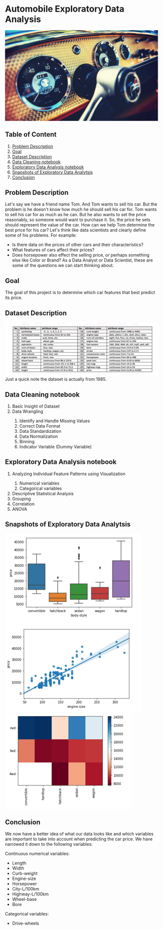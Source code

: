 # Automobile Exploratory Data Analysis
![classic-car](classic-car.jpg)

## Table of Content
1. [Problem Description](#chapter1) 
2. [Goal](#chapter2)
3. [Dataset Description](#chapter3)
4. [Data Cleaning notebook](#chapter4)
5. [Exploratory Data Analysis notebook](#chapter5)
6. [Snapshots of Exploratory Data Analytsis](#chapter6)
7. [Conclusion](#chapter7)

## Problem Description <a class="anchor" id="chapter1"></a>
Let's say we have a friend name Tom. And Tom wants to sell his car. But the problem is he doesn't know how much he should sell his car for. Tom wants to sell his car for as much as he can. But he also wants to set the price reasonably, so someone would want to purchase it. So, the price he sets should represent the value of the car.
How can we help Tom determine the best price for his car? Let's think like data scientists and clearly define some of his problems. For example: 
- Is there data on the prices of other cars and their characteristics? 
-	What features of cars affect their prices? 
-	Does horsepower also effect the selling price, or perhaps something else like Color or Brand? 
As a Data Analyst or Data Scientist, these are some of the questions we can start thinking about.
## Goal <a class="anchor" id="chapter2"></a>
The goal of this project is to determine which car features that best predict its price.
## Dataset Description <a class="anchor" id="chapter3"></a>
<img src="Snapshots\Attributes.png" alt="Attributes">      
Just a quick note the dataset is actually from 1985.  
        
## Data Cleaning notebook <a class="anchor" id="chapter4"></a>

<ol>
  <li>Basic Insight of Dataset</li>
  <li>Data Wrangling</li>    
  <ol>       
    <li>Identify and Handle Missing Values</li>
    <li>Correct Data Format</li>
    <li>Data Standardization</li>
    <li>Data Normalization</li>
    <li>Binning</li>
    <li>Indicator Variable (Dummy Variable)</li>
   </ol>     
</ol>     
         
## Exploratory Data Analysis notebook <a class="anchor" id="chapter5"></a>

<ol>       
  <li>Analyzing Individual Feature Patterns using Visualization</li>
  <ol>
    <li>Numerical variables</li>
    <li>Categorical variables</li>
  </ol>
  <li>Descriptive Statistical Analysis</li>
  <li>Grouping</li>
  <li>Correlation</li>
  <li>ANOVA</li>
</ol>
          
## Snapshots of Exploratory Data Analytsis <a class="anchor" id="chapter6"></a>

<img src="Snapshots\body-style-vs-price.png" alt="body-style-vs-price">  
<img src="Snapshots\engine-size-vs-price.png" alt="engine-size-vs-price"> 
<img src="Snapshots\Heatmap-drive-wheels-body-style-and-price.png" alt="Heatmap">
        
## Conclusion <a class="anchor" id="chapter7"></a>      
We now have a better idea of what our data looks like and which variables are important to take into account when predicting the car price. We have narrowed it down to the following variables:

Continuous numerical variables:

- Length
- Width
- Curb-weight
- Engine-size
- Horsepower
- City-L/100km
- Highway-L/100km
- Wheel-base
- Bore

Categorical variables:

- Drive-wheels
